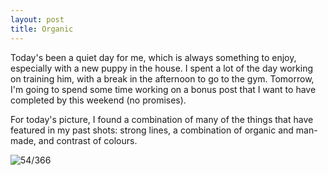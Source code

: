 ```yaml
---
layout: post
title: Organic
---
```


Today's been a quiet day for me, which is always something to enjoy, especially with a new puppy in the house. I spent a lot of the day working on training him, with a break in the afternoon to go to the gym. Tomorrow, I'm going to spend some time working on a bonus post that I want to have completed by this weekend (no promises). 
<!--break-->

For today's picture, I found a combination of many of the things that have featured in my past shots: strong lines, a combination of organic and man-made, and contrast of colours.

![54/366](http://media.humanboring.net/photos/2016-02-23.jpeg)